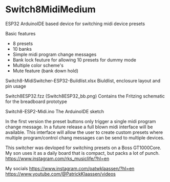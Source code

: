 # Switch8MidiMedium
ESP32 ArduinoIDE based device for switching midi device presets

Basic features
- 8 presets
- 10 banks
- Simple midi program change messages
- Bank lock feuture for allowing 10 presets for dummy mode
- Multiple color scheme's
- Mute feature (bank down hold)

Switch8-MidiSwitcher-ESP32-Buildlist.xlsx
Biuldlist, enclosure layout and pin usage 

Switch8ESP32.fzz (Switch8ESP32_bb.png)
Contains the Fritzing schematic for the breadboard prototype

Switch8-ESP2-Midi.ino
The ArduinoIDE sketch

In the first version the preset buttons only trigger a single midi program change message. In a future release a full blown midi interface will be available.
This interface will allow the user to create custom presets where multiple program/control chang messages can be send to multiple devices.

This switcher was devloped for switching presets on a Boss GT1000Core. My son uses it as a daily board that is compact, but packs a lot of punch.
https://www.instagram.com/rks_musiclife/?hl=en

My socials
https://www.instagram.com/patwklaassen/?hl=en
https://www.youtube.com/@PatrickKlaassen/videos

